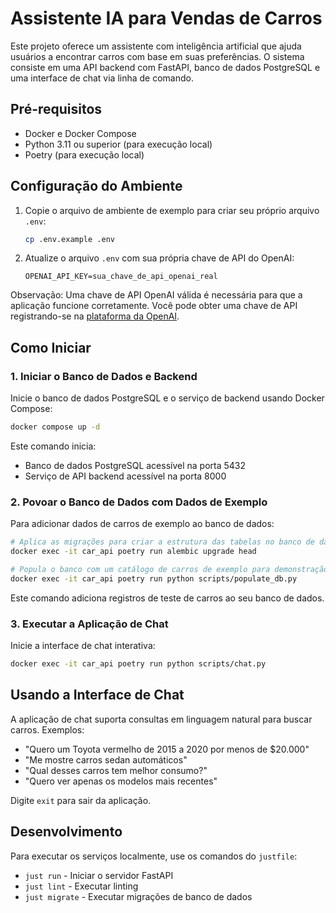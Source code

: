 # Assistente IA para Vendas de Carros

Este projeto oferece um assistente com inteligência artificial que ajuda usuários a encontrar carros com base em suas preferências. O sistema consiste em uma API backend com FastAPI, banco de dados PostgreSQL e uma interface de chat via linha de comando.

## Pré-requisitos

- Docker e Docker Compose
- Python 3.11 ou superior (para execução local)
- Poetry (para execução local)

## Configuração do Ambiente

1. Copie o arquivo de ambiente de exemplo para criar seu próprio arquivo `.env`:
   ```bash
   cp .env.example .env


2. Atualize o arquivo `.env` com sua própria chave de API do OpenAI:
   ```
   OPENAI_API_KEY=sua_chave_de_api_openai_real
   ```

Observação: Uma chave de API OpenAI válida é necessária para que a aplicação funcione corretamente. Você pode obter uma chave de API registrando-se na [plataforma da OpenAI](https://platform.openai.com/).


## Como Iniciar

### 1. Iniciar o Banco de Dados e Backend

Inicie o banco de dados PostgreSQL e o serviço de backend usando Docker Compose:

```bash
docker compose up -d
```

Este comando inicia:
- Banco de dados PostgreSQL acessível na porta 5432
- Serviço de API backend acessível na porta 8000

### 2. Povoar o Banco de Dados com Dados de Exemplo

Para adicionar dados de carros de exemplo ao banco de dados:

```bash
# Aplica as migrações para criar a estrutura das tabelas no banco de dados
docker exec -it car_api poetry run alembic upgrade head

# Popula o banco com um catálogo de carros de exemplo para demonstração
docker exec -it car_api poetry run python scripts/populate_db.py
```

Este comando adiciona registros de teste de carros ao seu banco de dados.

### 3. Executar a Aplicação de Chat

Inicie a interface de chat interativa:

```bash
docker exec -it car_api poetry run python scripts/chat.py
```

## Usando a Interface de Chat

A aplicação de chat suporta consultas em linguagem natural para buscar carros. Exemplos:

- "Quero um Toyota vermelho de 2015 a 2020 por menos de $20.000"
- "Me mostre carros sedan automáticos"
- "Qual desses carros tem melhor consumo?"
- "Quero ver apenas os modelos mais recentes"

Digite `exit` para sair da aplicação.

## Desenvolvimento

Para executar os serviços localmente, use os comandos do `justfile`:

- `just run` - Iniciar o servidor FastAPI
- `just lint` - Executar linting
- `just migrate` - Executar migrações de banco de dados
